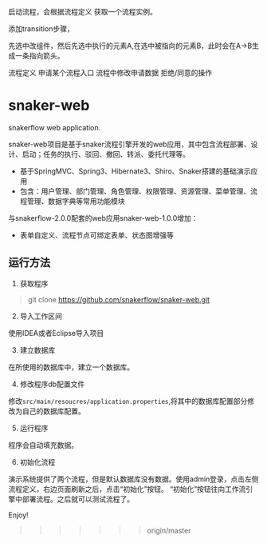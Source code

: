 启动流程，会根据流程定义 获取一个流程实例。


添加transition步骤，

先选中改组件，然后先选中执行的元素A,在选中被指向的元素B，此时会在A->B生成一条指向箭头。


流程定义
申请某个流程入口
流程中修改申请数据
拒绝/同意的操作
# snaker-web
snakerflow web application.

snaker-web项目是基于snaker流程引擎开发的web应用，其中包含流程部署、设计、启动；任务的执行、驳回、撤回、转派、委托代理等。

+ 基于SpringMVC、Spring3、Hibernate3、Shiro、Snaker搭建的基础演示应用
+ 包含：用户管理、部门管理、角色管理、权限管理、资源管理、菜单管理、流程管理、数据字典等常用功能模块

与snakerflow-2.0.0配套的web应用snaker-web-1.0.0增加： 
  + 表单自定义、流程节点可绑定表单、状态图增强等 
  
## 运行方法
1. 获取程序
>git clone https://github.com/snakerflow/snaker-web.git

2. 导入工作区间

使用IDEA或者Eclipse导入项目

3. 建立数据库

在所使用的数据库中，建立一个数据库。

4. 修改程序db配置文件

修改`src/main/resoucres/application.properties`,将其中的数据库配置部分修改为自己的数据库配置。

5. 运行程序

程序会自动填充数据。

6. 初始化流程

演示系统提供了两个流程，但是默认数据库没有数据。使用admin登录，点击左侧流程定义，右边页面刷新之后，点击“初始化”按钮。
“初始化”按钮往向工作流引擎中部署流程。之后就可以测试流程了。

Enjoy!
>>>>>>> origin/master
